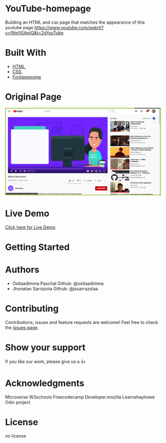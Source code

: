 # YouTube-homepage
Building an HTML and css page that matches the appearance of this youtube page https://www.youtube.com/watch?v=f9ip1iSAptQ&t=2sYouTube
# Built With
- [HTML](https://developer.mozilla.org/en-US/docs/Web/HTML),
- [CSS](https://www.w3schools.com/css/),
- [Fontawesome](https://fontawesome.com/)

# Original Page
<p align="center">
  <img src="img/project-screenshot.png" width="850" title="YouTube screenshot">
</p>

# Live Demo
[Click here for Live Demo](https://raw.githack.com/jssarrazolaa/YouTube-homepage/youtube-project/index.html)
# Getting Started

# Authors
- Ositaadimma Paschal  Github: @ositaadimma
- Jhonatan Sarrazola Github: @jssarrazolaa
# Contributing
Contributions, issues and feature requests are welcome!
Feel free to check the [issues page](issues/).
# Show your support
If you like our work, please give us a :+1:

# Acknowledgments
Microverse
W3schools
Freecodecamp
Developer.mozilla
Learnshayhowe
Odin project
# License
no license
